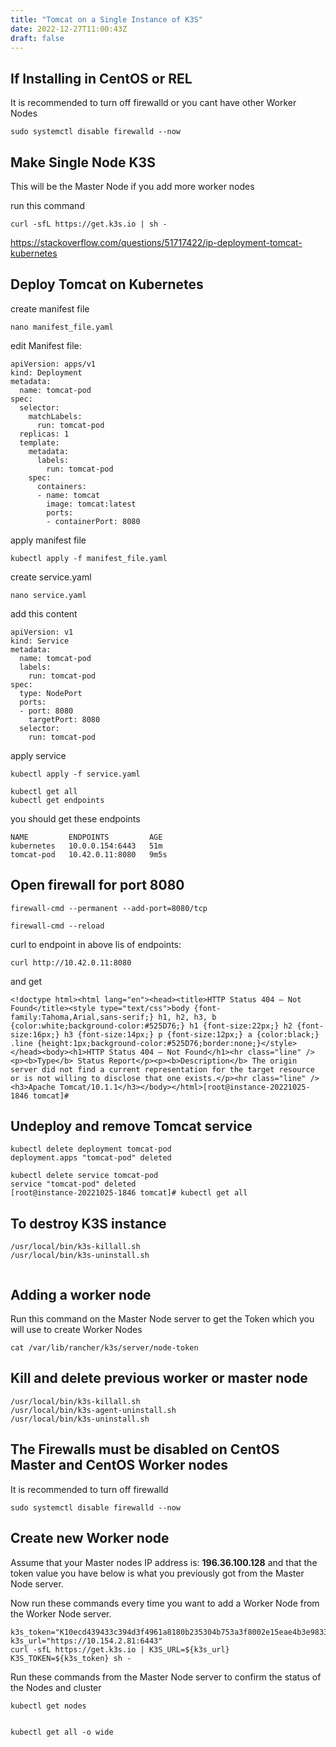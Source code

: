 ```yaml
---
title: "Tomcat on a Single Instance of K3S"
date: 2022-12-27T11:00:43Z
draft: false
---
```


## If Installing in CentOS or REL
It is recommended to turn off firewalld or you cant have other Worker Nodes
```
sudo systemctl disable firewalld --now
```


## Make Single Node K3S
This will be the Master Node if you add more worker nodes

run this command
```
curl -sfL https://get.k3s.io | sh -
```



https://stackoverflow.com/questions/51717422/ip-deployment-tomcat-kubernetes
## Deploy Tomcat on Kubernetes

create manifest file
```
nano manifest_file.yaml
```
edit Manifest file:
```
apiVersion: apps/v1
kind: Deployment
metadata:
  name: tomcat-pod
spec:
  selector:
    matchLabels:
      run: tomcat-pod
  replicas: 1
  template:
    metadata:
      labels:
        run: tomcat-pod
    spec:
      containers:
      - name: tomcat
        image: tomcat:latest
        ports:
        - containerPort: 8080
```

apply manifest file
```
kubectl apply -f manifest_file.yaml
```

create service.yaml
```
nano service.yaml
```

add this content
```
apiVersion: v1
kind: Service
metadata:
  name: tomcat-pod
  labels:
    run: tomcat-pod
spec:
  type: NodePort
  ports:
  - port: 8080
    targetPort: 8080
  selector:
    run: tomcat-pod
```
apply service
```
kubectl apply -f service.yaml

kubectl get all
kubectl get endpoints
```
you should get these endpoints
```
NAME         ENDPOINTS         AGE
kubernetes   10.0.0.154:6443   51m
tomcat-pod   10.42.0.11:8080   9m5s
```
## Open firewall for port 8080
```
firewall-cmd --permanent --add-port=8080/tcp

firewall-cmd --reload
```

curl to endpoint in above lis of endpoints:
```
curl http://10.42.0.11:8080
```

and get
```
<!doctype html><html lang="en"><head><title>HTTP Status 404 – Not Found</title><style type="text/css">body {font-family:Tahoma,Arial,sans-serif;} h1, h2, h3, b {color:white;background-color:#525D76;} h1 {font-size:22px;} h2 {font-size:16px;} h3 {font-size:14px;} p {font-size:12px;} a {color:black;} .line {height:1px;background-color:#525D76;border:none;}</style></head><body><h1>HTTP Status 404 – Not Found</h1><hr class="line" /><p><b>Type</b> Status Report</p><p><b>Description</b> The origin server did not find a current representation for the target resource or is not willing to disclose that one exists.</p><hr class="line" /><h3>Apache Tomcat/10.1.1</h3></body></html>[root@instance-20221025-1846 tomcat]#
```
## Undeploy and remove Tomcat service
```
kubectl delete deployment tomcat-pod
deployment.apps "tomcat-pod" deleted

kubectl delete service tomcat-pod
service "tomcat-pod" deleted
[root@instance-20221025-1846 tomcat]# kubectl get all
```

## To destroy K3S instance
```
/usr/local/bin/k3s-killall.sh
/usr/local/bin/k3s-uninstall.sh


```
## Adding a worker node
Run this command on the Master Node server to get the Token which you will use to create Worker Nodes
```
cat /var/lib/rancher/k3s/server/node-token
```
## Kill and delete previous worker or master node 
```
/usr/local/bin/k3s-killall.sh
/usr/local/bin/k3s-agent-uninstall.sh
/usr/local/bin/k3s-uninstall.sh
```
## The Firewalls must be disabled on CentOS Master and CentOS Worker nodes
It is recommended to turn off firewalld
```
sudo systemctl disable firewalld --now
```

## Create new Worker node
Assume that your Master nodes IP address is: **196.36.100.128** and that the token value you have below is what you previously got from the Master Node server.

Now run these commands every time you want to add a Worker Node from the Worker Node server.
```
k3s_token="K10ecd439433c394d3f4961a8180b235304b753a3f8002e15eae4b3e983326ec72e::server:de96d8e4a3d0b66e6b844e43868fec1e"
k3s_url="https://10.154.2.81:6443"
curl -sfL https://get.k3s.io | K3S_URL=${k3s_url} K3S_TOKEN=${k3s_token} sh -
```

Run these commands from the Master Node server to confirm the status of the Nodes and cluster
```
kubectl get nodes


kubectl get all -o wide
```

